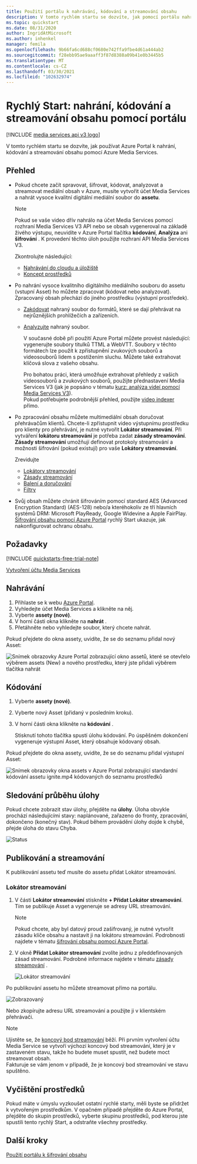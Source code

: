 ```yaml
---
title: Použití portálu k nahrávání, kódování a streamování obsahu
description: V tomto rychlém startu se dozvíte, jak pomocí portálu nahrávat, kódovat a streamovat obsah pomocí Azure Media Services.
ms.topic: quickstart
ms.date: 08/31/2020
author: IngridAtMicrosoft
ms.author: inhenkel
manager: femila
ms.openlocfilehash: 9b66fa6cd688cf0680e742ffa9fbe4d61a444ab2
ms.sourcegitcommit: f28ebb95ae9aaaff3f87d8388a09b41e0b3445b5
ms.translationtype: MT
ms.contentlocale: cs-CZ
ms.lasthandoff: 03/30/2021
ms.locfileid: "102632974"
---
```

# <a name="quickstart-upload-encode-and-stream-content-with-portal"></a>Rychlý Start: nahrání, kódování a streamování obsahu pomocí portálu

[!INCLUDE [media services api v3 logo](./includes/v3-hr.md)]

V tomto rychlém startu se dozvíte, jak používat Azure Portal k nahrání, kódování a streamování obsahu pomocí Azure Media Services.
  
## <a name="overview"></a>Přehled

* Pokud chcete začít spravovat, šifrovat, kódovat, analyzovat a streamovat mediální obsah v Azure, musíte vytvořit účet Media Services a nahrát vysoce kvalitní digitální mediální soubor do **assetu**. 
    
    > [!NOTE]
    > Pokud se vaše video dřív nahrálo na účet Media Services pomocí rozhraní Media Services V3 API nebo se obsah vygeneroval na základě živého výstupu, neuvidíte v Azure Portal tlačítka **kódování**, **Analýza** ani **šifrování** . K provedení těchto úloh použijte rozhraní API Media Services V3.

    Zkontrolujte následující: 

  * [Nahrávání do cloudu a úložiště](storage-account-concept.md)
  * [Koncept prostředků](assets-concept.md)
* Po nahrání vysoce kvalitního digitálního mediálního souboru do assetu (vstupní Asset) ho můžete zpracovat (kódovat nebo analyzovat). Zpracovaný obsah přechází do jiného prostředku (výstupní prostředek). 
    * [Zakódovat](encoding-concept.md) nahraný soubor do formátů, které se dají přehrávat na nejrůznějších prohlížečích a zařízeních.
    * [Analyzujte](analyzing-video-audio-files-concept.md) nahraný soubor. 

        V současné době při použití Azure Portal můžete provést následující: vygenerujte soubory titulků TTML a WebVTT. Soubory v těchto formátech lze použít k zpřístupnění zvukových souborů a videosouborů lidem s postižením sluchu. Můžete také extrahovat klíčová slova z vašeho obsahu.

        Pro bohatou práci, která umožňuje extrahovat přehledy z vašich videosouborů a zvukových souborů, použijte přednastavení Media Services V3 (jak je popsáno v tématu [kurz: analýza videí pomocí Media Services V3](analyze-videos-tutorial-with-api.md)). <br/>Pokud potřebujete podrobnější přehled, použijte [video indexer](../video-indexer/index.yml) přímo.    
* Po zpracování obsahu můžete multimediální obsah doručovat přehrávačům klientů. Chcete-li zpřístupnit video výstupnímu prostředku pro klienty pro přehrávání, je nutné vytvořit **Lokátor streamování**. Při vytváření **lokátoru streamování** je potřeba zadat **zásady streamování**. **Zásady streamování** umožňují definovat protokoly streamování a možnosti šifrování (pokud existují) pro vaše **Lokátory streamování**.
    
    Zrevidujte

    * [Lokátory streamování](streaming-locators-concept.md)
    * [Zásady streamování](streaming-policy-concept.md)
    * [Balení a doručování](dynamic-packaging-overview.md)
    * [Filtry](filters-concept.md)
* Svůj obsah můžete chránit šifrováním pomocí standard AES (Advanced Encryption Standard) (AES-128) nebo/a kteréhokoliv ze tří hlavních systémů DRM: Microsoft PlayReady, Google Widevine a Apple FairPlay. [Šifrování obsahu pomocí Azure Portal](encrypt-content-quickstart.md) rychlý Start ukazuje, jak nakonfigurovat ochranu obsahu.
        
## <a name="prerequisites"></a>Požadavky

[!INCLUDE [quickstarts-free-trial-note](../../../includes/quickstarts-free-trial-note.md)]

[Vytvoření účtu Media Services](create-account-howto.md)

## <a name="upload"></a>Nahrávání

1. Přihlaste se k webu [Azure Portal](https://portal.azure.com/).
1. Vyhledejte účet Media Services a klikněte na něj.
1. Vyberte **assety (nové)**.
1. V horní části okna klikněte na **nahrát** . 
1. Přetáhněte nebo vyhledejte soubor, který chcete nahrát.

Pokud přejdete do okna assety, uvidíte, že se do seznamu přidal nový Asset:

![Snímek obrazovky Azure Portal zobrazující okno assetů, které se otevřelo výběrem assets (New) a nového prostředku, který jste přidali výběrem tlačítka nahrát](./media/manage-assets-quickstart/upload.png)

## <a name="encode"></a>Kódování

1. Vyberte **assety (nové)**.
1. Vyberte nový Asset (přidaný v posledním kroku).
1. V horní části okna klikněte na **kódování** .

    Stisknutí tohoto tlačítka spustí úlohu kódování. Po úspěšném dokončení vygeneruje výstupní Asset, který obsahuje kódovaný obsah.

Pokud přejdete do okna assety, uvidíte, že se do seznamu přidal výstupní Asset:

![Snímek obrazovky okna assets v Azure Portal zobrazující standardní kódování assetu ignite.mp4 kódovaných do seznamu prostředků](./media/manage-assets-quickstart/encode.png)

## <a name="monitor-the-job-progress"></a>Sledování průběhu úlohy

Pokud chcete zobrazit stav úlohy, přejděte na **úlohy**. Úloha obvykle prochází následujícími stavy: naplánované, zařazeno do fronty, zpracování, dokončeno (konečný stav). Pokud během provádění úlohy dojde k chybě, přejde úloha do stavu Chyba.

![Status](./media/manage-assets-quickstart/job-status.png)

## <a name="publish-and-stream"></a>Publikování a streamování

K publikování assetu teď musíte do assetu přidat Lokátor streamování.

### <a name="streaming-locator"></a>Lokátor streamování 

1. V části **Lokátor streamování** stiskněte **+ Přidat Lokátor streamování**.
    Tím se publikuje Asset a vygeneruje se adresy URL streamování.

    > [!NOTE]
    > Pokud chcete, aby byl datový proud zašifrovaný, je nutné vytvořit zásadu klíče obsahu a nastavit ji na lokátoru streamování. Podrobnosti najdete v tématu [šifrování obsahu pomocí Azure Portal](encrypt-content-quickstart.md).
1. V okně **Přidat Lokátor streamování** zvolíte jednu z předdefinovaných zásad streamování. Podrobné informace najdete v tématu [zásady streamování](streaming-policy-concept.md) .

    ![Lokátor streamování](./media/manage-assets-quickstart/streaming-locator.png)

Po publikování assetu ho můžete streamovat přímo na portálu. 

![Zobrazovaný](./media/manage-assets-quickstart/publish.png)

Nebo zkopírujte adresu URL streamování a použijte ji v klientském přehrávači.

> [!NOTE]
> Ujistěte se, že [koncový bod streamování](streaming-endpoint-concept.md) běží. Při prvním vytvoření účtu Media Service se vytvoří výchozí koncový bod streamování, který je v zastaveném stavu, takže ho budete muset spustit, než budete moct streamovat obsah.<br/>Fakturuje se vám jenom v případě, že je koncový bod streamování ve stavu spuštěno.

## <a name="cleanup-resources"></a>Vyčištění prostředků

Pokud máte v úmyslu vyzkoušet ostatní rychlé starty, měli byste se přidržet k vytvořeným prostředkům. V opačném případě přejděte do Azure Portal, přejděte do skupin prostředků, vyberte skupinu prostředků, pod kterou jste spustili tento rychlý Start, a odstraňte všechny prostředky.

## <a name="next-steps"></a>Další kroky

[Použití portálu k šifrování obsahu](encrypt-content-quickstart.md)
